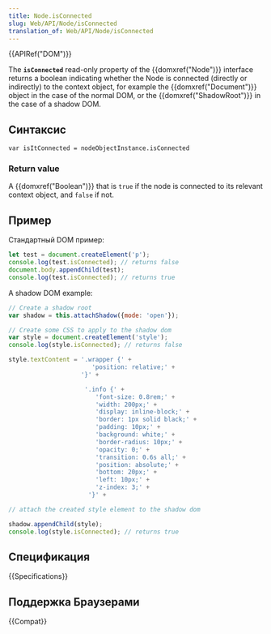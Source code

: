 ```yaml
---
title: Node.isConnected
slug: Web/API/Node/isConnected
translation_of: Web/API/Node/isConnected
---
```


{{APIRef("DOM")}}

The **`isConnected`** read-only property of the {{domxref("Node")}} interface returns a boolean indicating whether the Node is connected (directly or indirectly) to the context object, for example the {{domxref("Document")}} object in the case of the normal DOM, or the {{domxref("ShadowRoot")}} in the case of a shadow DOM.

## Синтаксис

```
var isItConnected = nodeObjectInstance.isConnected
```

### Return value

A {{domxref("Boolean")}} that is `true` if the node is connected to its relevant context object, and `false` if not.

## Пример

Стандартный DOM пример:

```js
let test = document.createElement('p');
console.log(test.isConnected); // returns false
document.body.appendChild(test);
console.log(test.isConnected); // returns true
```

A shadow DOM example:

```js
// Create a shadow root
var shadow = this.attachShadow({mode: 'open'});

// Create some CSS to apply to the shadow dom
var style = document.createElement('style');
console.log(style.isConnected); // returns false

style.textContent = '.wrapper {' +
                       'position: relative;' +
                    '}' +

                     '.info {' +
                        'font-size: 0.8rem;' +
                        'width: 200px;' +
                        'display: inline-block;' +
                        'border: 1px solid black;' +
                        'padding: 10px;' +
                        'background: white;' +
                        'border-radius: 10px;' +
                        'opacity: 0;' +
                        'transition: 0.6s all;' +
                        'position: absolute;' +
                        'bottom: 20px;' +
                        'left: 10px;' +
                        'z-index: 3;' +
                      '}' +

// attach the created style element to the shadow dom

shadow.appendChild(style);
console.log(style.isConnected); // returns true
```

## Спецификация

{{Specifications}}

## Поддержка Браузерами

{{Compat}}
